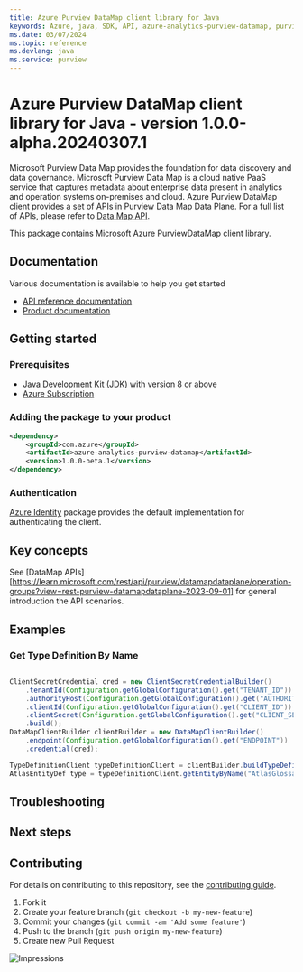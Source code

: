 ```yaml
---
title: Azure Purview DataMap client library for Java
keywords: Azure, java, SDK, API, azure-analytics-purview-datamap, purview
ms.date: 03/07/2024
ms.topic: reference
ms.devlang: java
ms.service: purview
---
```

# Azure Purview DataMap client library for Java - version 1.0.0-alpha.20240307.1 


Microsoft Purview Data Map provides the foundation for data discovery and data governance. Microsoft Purview Data Map is a cloud native PaaS service that captures metadata about enterprise data present in analytics and operation systems on-premises and cloud. Azure Purview DataMap client provides a set of APIs in Purview Data Map Data Plane. For a full list of APIs, please refer to [Data Map API](https://learn.microsoft.com/rest/api/purview/datamapdataplane/operation-groups?view=rest-purview-datamapdataplane-2023-09-01).

This package contains Microsoft Azure PurviewDataMap client library.

## Documentation

Various documentation is available to help you get started

- [API reference documentation][docs]
- [Product documentation][product_documentation]

## Getting started

### Prerequisites

- [Java Development Kit (JDK)][jdk] with version 8 or above
- [Azure Subscription][azure_subscription]

### Adding the package to your product

[//]: # ({x-version-update-start;com.azure:azure-analytics-purview-datamap;current})
```xml
<dependency>
    <groupId>com.azure</groupId>
    <artifactId>azure-analytics-purview-datamap</artifactId>
    <version>1.0.0-beta.1</version>
</dependency>
```
[//]: # ({x-version-update-end})

### Authentication

[Azure Identity][azure_identity] package provides the default implementation for authenticating the client.

## Key concepts

See [DataMap APIs][https://learn.microsoft.com/rest/api/purview/datamapdataplane/operation-groups?view=rest-purview-datamapdataplane-2023-09-01] for general introduction the API scenarios.

## Examples

### Get Type Definition By Name
```java com.azure.analytics.purview.datamap.readme

ClientSecretCredential cred = new ClientSecretCredentialBuilder()
    .tenantId(Configuration.getGlobalConfiguration().get("TENANT_ID"))
    .authorityHost(Configuration.getGlobalConfiguration().get("AUTHORITY_HOST"))
    .clientId(Configuration.getGlobalConfiguration().get("CLIENT_ID"))
    .clientSecret(Configuration.getGlobalConfiguration().get("CLIENT_SECRET"))
    .build();
DataMapClientBuilder clientBuilder = new DataMapClientBuilder()
    .endpoint(Configuration.getGlobalConfiguration().get("ENDPOINT"))
    .credential(cred);

TypeDefinitionClient typeDefinitionClient = clientBuilder.buildTypeDefinitionClient();
AtlasEntityDef type = typeDefinitionClient.getEntityByName("AtlasGlossary");
```

## Troubleshooting

## Next steps

## Contributing

For details on contributing to this repository, see the [contributing guide](https://github.com/Azure/azure-sdk-for-java/blob/main/CONTRIBUTING.md).

1. Fork it
1. Create your feature branch (`git checkout -b my-new-feature`)
1. Commit your changes (`git commit -am 'Add some feature'`)
1. Push to the branch (`git push origin my-new-feature`)
1. Create new Pull Request

<!-- LINKS -->
[product_documentation]: https://azure.microsoft.com/services/
[docs]: https://azure.github.io/azure-sdk-for-java/
[jdk]: https://learn.microsoft.com/azure/developer/java/fundamentals/
[azure_subscription]: https://azure.microsoft.com/free/
[azure_identity]: https://github.com/Azure/azure-sdk-for-java/blob/main/sdk/identity/azure-identity

![Impressions](https://azure-sdk-impressions.azurewebsites.net/api/impressions/azure-sdk-for-java%2Fsdk%2Fpurview%2Fazure-analytics-purview-datamap%2FREADME.png)

